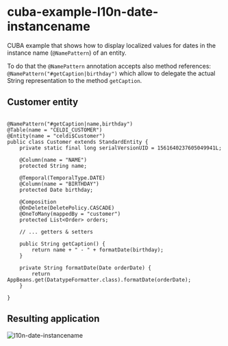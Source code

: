 # cuba-example-l10n-date-instancename
CUBA example that shows how to display localized values for dates in the instance name (`@NamePattern`) of an entity.

To do that the `@NamePattern` annotation accepts also method references: 
`@NamePattern("#getCaption|birthday")` which allow to delegate the actual String representation to the method `getCaption`.

## Customer entity

```

@NamePattern("#getCaption|name,birthday")
@Table(name = "CELDI_CUSTOMER")
@Entity(name = "celdi$Customer")
public class Customer extends StandardEntity {
    private static final long serialVersionUID = 1561640237605049941L;

    @Column(name = "NAME")
    protected String name;

    @Temporal(TemporalType.DATE)
    @Column(name = "BIRTHDAY")
    protected Date birthday;

    @Composition
    @OnDelete(DeletePolicy.CASCADE)
    @OneToMany(mappedBy = "customer")
    protected List<Order> orders;

    // ... getters & setters

    public String getCaption() {
        return name + " - " + formatDate(birthday);
    }

    private String formatDate(Date orderDate) {
        return AppBeans.get(DatatypeFormatter.class).formatDate(orderDate);
    }

}
```


## Resulting application

![l10n-date-instancename](https://github.com/mariodavid/cuba-example-l10n-date-instancename/blob/master/img/l10n-date-instancename.gif)
